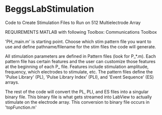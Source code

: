 # BeggsLabStimulation
Code to Create Stimulation Files to Run on 512 Multielectrode Array

REQUIREMENTS
MATLAB with following Toolbox:
Communications Toolbox

'PH_main.m' is starting point. Choose which stim pattern file you want to use and define pathname/filename for the stim files the code will generate.

All stimulation parameters are defined in Pattern files (look for P_\*.m). Each pattern file has certain features and the user can customize those features at the beginning of each P_ file. Features include stimulation amplitude, frequency, which electrodes to stimulate, etc. The pattern files define the 'Pulse Library' (PL), 'Pulse Library Index' (PLI), and 'Event Sequence' (ES) arrays.

The rest of the code will convert the PL, PLI, and ES files into a singular binary file. This binary file is what gets streamed into LabView to actually stimulate on the electrode array. This conversion to binary file occurs in 'topFunction.m'
